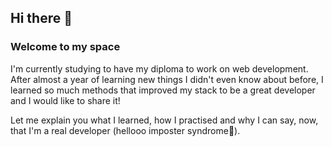## Hi there 👋

### Welcome to my space

I'm currently studying to have my diploma to work on web development.
After almost a year of learning new things I didn't even know about before, I learned so much methods that improved my stack to be a great developer and I would like to share it!

Let me explain you what I learned, how I practised and why I can say, now, that I'm a real developer (hellooo imposter syndrome👋).
<!--
**SoniaOuallouche1/SoniaOuallouche1** is a ✨ _special_ ✨ repository because its `README.md` (this file) appears on your GitHub profile.

Here are some ideas to get you started:

- 🔭 I’m currently working on ...
- 🌱 I’m currently learning ...
- 👯 I’m looking to collaborate on ...
- 🤔 I’m looking for help with ...
- 💬 Ask me about ...
- 📫 How to reach me: ...
- 😄 Pronouns: ...
- ⚡ Fun fact: ...
-->
